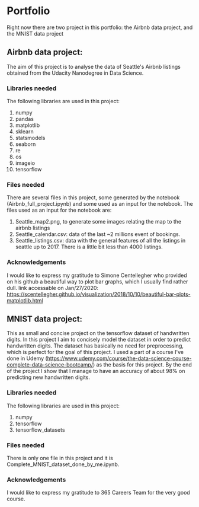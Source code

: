 # Portfolio
 
Right now there are two project in this portfolio: the Airbnb data project, and the MNIST data project

## Airbnb data project:

The aim of this project is to analyse the data of Seattle's Airbnb listings obtained from the Udacity Nanodegree in Data Science. 

### Libraries needed

The following libraries are used in this project:
1) numpy
2) pandas
3) matplotlib
4) sklearn
5) statsmodels
6) seaborn
7) re
8) os
9) imageio
10) tensorflow

### Files needed

There are several files in this project, some generated by the notebook (Airbnb_full_project.ipynb) and some used as an input for the notebook. The files used as an input for the notebook are:

1) Seattle_map2.png, to generate some images relating the map to the airbnb listings
2) Seattle_calendar.csv: data of the last ~2 millions event of bookings.
3) Seattle_listings.csv: data with the general features of all the listings in seattle up to 2017. There is a little bit less than 4000 listings.

### Acknowledgements

I would like to express my gratitude to Simone Centellegher who provided on his github a beautiful way to plot bar graphs, which I usually find rather dull. link accessable on Jan/27/2020: https://scentellegher.github.io/visualization/2018/10/10/beautiful-bar-plots-matplotlib.html




## MNIST data project:

This as small and concise project on the tensorflow dataset of handwritten digits. In this project I aim to concisely model the dataset in order to predict handwritten digits. The dataset has basically no need for preprocessing, which is perfect for the goal of this project. I used a part of a course I've done in Udemy (https://www.udemy.com/course/the-data-science-course-complete-data-science-bootcamp/) as the basis for this project. By the end of the project I show that I manage to have an accuracy of about 98% on predicting new handwritten digits.

### Libraries needed

The following libraries are used in this project:
1) numpy
2) tensorflow
3) tensorflow_datasets

### Files needed

There is only one file in this project and it is Complete_MNIST_dataset_done_by_me.ipynb.


### Acknowledgements

I would like to express my gratitude to 365 Careers Team for the very good course.
